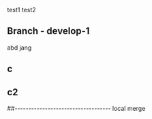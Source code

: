 test1
test2

## Branch - develop-1

abd
jang

## c
## c2

##-----------------------------------
local merge